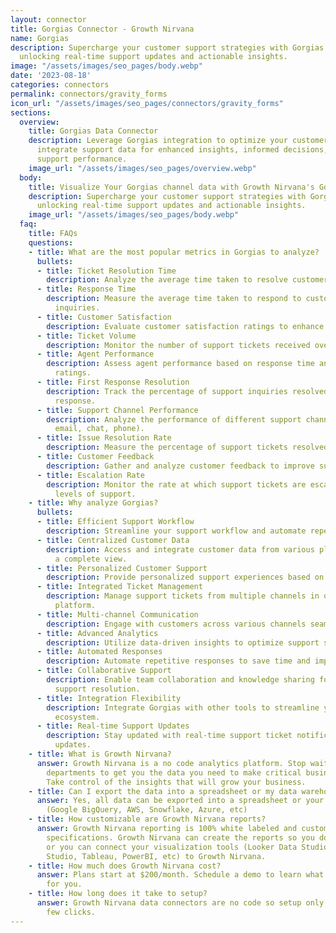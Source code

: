 ```yaml
---
layout: connector
title: Gorgias Connector - Growth Nirvana
name: Gorgias
description: Supercharge your customer support strategies with Gorgias integration,
  unlocking real-time support updates and actionable insights.
image: "/assets/images/seo_pages/body.webp"
date: '2023-08-18'
categories: connectors
permalink: connectors/gravity_forms
icon_url: "/assets/images/seo_pages/connectors/gravity_forms"
sections:
  overview:
    title: Gorgias Data Connector
    description: Leverage Gorgias integration to optimize your customer support. Seamlessly
      integrate support data for enhanced insights, informed decisions, and improved
      support performance.
    image_url: "/assets/images/seo_pages/overview.webp"
  body:
    title: Visualize Your Gorgias channel data with Growth Nirvana's Gorgias Connector
    description: Supercharge your customer support strategies with Gorgias integration,
      unlocking real-time support updates and actionable insights.
    image_url: "/assets/images/seo_pages/body.webp"
  faq:
    title: FAQs
    questions:
    - title: What are the most popular metrics in Gorgias to analyze?
      bullets:
      - title: Ticket Resolution Time
        description: Analyze the average time taken to resolve customer support tickets.
      - title: Response Time
        description: Measure the average time taken to respond to customer support
          inquiries.
      - title: Customer Satisfaction
        description: Evaluate customer satisfaction ratings to enhance support experience.
      - title: Ticket Volume
        description: Monitor the number of support tickets received over a given period.
      - title: Agent Performance
        description: Assess agent performance based on response time and customer
          ratings.
      - title: First Response Resolution
        description: Track the percentage of support inquiries resolved with the initial
          response.
      - title: Support Channel Performance
        description: Analyze the performance of different support channels (e.g.,
          email, chat, phone).
      - title: Issue Resolution Rate
        description: Measure the percentage of support tickets resolved successfully.
      - title: Customer Feedback
        description: Gather and analyze customer feedback to improve support processes.
      - title: Escalation Rate
        description: Monitor the rate at which support tickets are escalated to higher
          levels of support.
    - title: Why analyze Gorgias?
      bullets:
      - title: Efficient Support Workflow
        description: Streamline your support workflow and automate repetitive tasks.
      - title: Centralized Customer Data
        description: Access and integrate customer data from various platforms for
          a complete view.
      - title: Personalized Customer Support
        description: Provide personalized support experiences based on customer information.
      - title: Integrated Ticket Management
        description: Manage support tickets from multiple channels in one centralized
          platform.
      - title: Multi-channel Communication
        description: Engage with customers across various channels seamlessly.
      - title: Advanced Analytics
        description: Utilize data-driven insights to optimize support strategies.
      - title: Automated Responses
        description: Automate repetitive responses to save time and improve efficiency.
      - title: Collaborative Support
        description: Enable team collaboration and knowledge sharing for efficient
          support resolution.
      - title: Integration Flexibility
        description: Integrate Gorgias with other tools to streamline your support
          ecosystem.
      - title: Real-time Support Updates
        description: Stay updated with real-time support ticket notifications and
          updates.
    - title: What is Growth Nirvana?
      answer: Growth Nirvana is a no code analytics platform. Stop waiting for other
        departments to get you the data you need to make critical business decisions.
        Take control of the insights that will grow your business.
    - title: Can I export the data into a spreadsheet or my data warehouse?
      answer: Yes, all data can be exported into a spreadsheet or your data warehouse
        (Google BigQuery, AWS, Snowflake, Azure, etc)
    - title: How customizable are Growth Nirvana reports?
      answer: Growth Nirvana reporting is 100% white labeled and customized to your
        specifications. Growth Nirvana can create the reports so you don’t have to
        or you can connect your visualization tools (Looker Data Studio/Google Data
        Studio, Tableau, PowerBI, etc) to Growth Nirvana.
    - title: How much does Growth Nirvana cost?
      answer: Plans start at $200/month. Schedule a demo to learn what plan is best
        for you.
    - title: How long does it take to setup?
      answer: Growth Nirvana data connectors are no code so setup only requires a
        few clicks.
---
```

